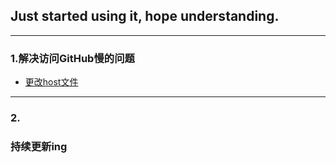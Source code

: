 ## Just started using it, hope understanding.
---
### 1.解决访问GitHub慢的问题
 * [更改host文件](https://github.com/Keen-YangZ/Demo/blob/master/GitHub%E6%9B%B4%E6%94%B9Hosts.md)
---

### 2.

### 持续更新ing
